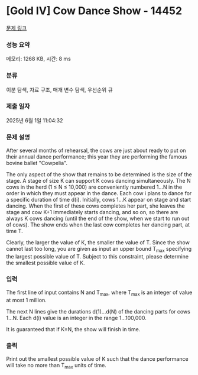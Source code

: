 # [Gold IV] Cow Dance Show - 14452 

[문제 링크](https://www.acmicpc.net/problem/14452) 

### 성능 요약

메모리: 1268 KB, 시간: 8 ms

### 분류

이분 탐색, 자료 구조, 매개 변수 탐색, 우선순위 큐

### 제출 일자

2025년 6월 1일 11:04:32

### 문제 설명

<p>After several months of rehearsal, the cows are just about ready to put on their annual dance performance; this year they are performing the famous bovine ballet "Cowpelia".</p>

<p>The only aspect of the show that remains to be determined is the size of the stage. A stage of size K can support K cows dancing simultaneously. The N cows in the herd (1 ≤ N ≤ 10,000) are conveniently numbered 1…N in the order in which they must appear in the dance. Each cow i plans to dance for a specific duration of time d(i). Initially, cows 1…K appear on stage and start dancing. When the first of these cows completes her part, she leaves the stage and cow K+1 immediately starts dancing, and so on, so there are always K cows dancing (until the end of the show, when we start to run out of cows). The show ends when the last cow completes her dancing part, at time T.</p>

<p>Clearly, the larger the value of K, the smaller the value of T. Since the show cannot last too long, you are given as input an upper bound T<sub>max</sub> specifying the largest possible value of T. Subject to this constraint, please determine the smallest possible value of K.</p>

### 입력 

 <p>The first line of input contains N and T<sub>max</sub>, where T<sub>max</sub> is an integer of value at most 1 million.</p>

<p>The next N lines give the durations d(1)…d(N) of the dancing parts for cows 1…N. Each d(i) value is an integer in the range 1…100,000.</p>

<p>It is guaranteed that if K=N, the show will finish in time.</p>

<p> </p>

### 출력 

 <p>Print out the smallest possible value of K such that the dance performance will take no more than T<sub>max</sub> units of time.</p>

